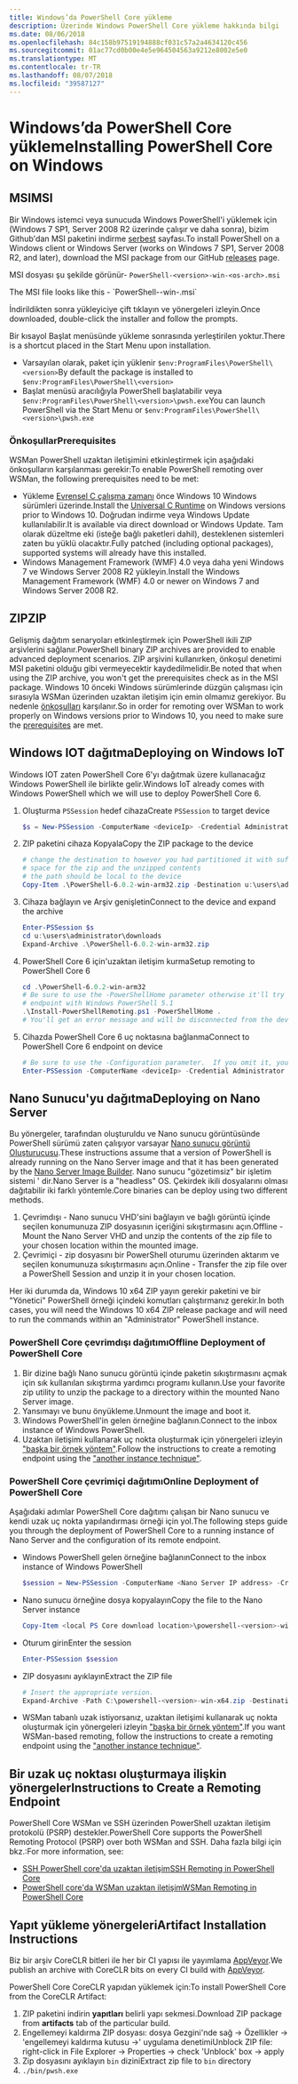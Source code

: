 ```yaml
---
title: Windows’da PowerShell Core yükleme
description: Üzerinde Windows PowerShell Core yükleme hakkında bilgi
ms.date: 08/06/2018
ms.openlocfilehash: 84c158b97519194888cf031c57a2a4634120c456
ms.sourcegitcommit: 01ac77cd0b00e4e5e964504563a9212e8002e5e0
ms.translationtype: MT
ms.contentlocale: tr-TR
ms.lasthandoff: 08/07/2018
ms.locfileid: "39587127"
---
```

# <a name="installing-powershell-core-on-windows"></a><span data-ttu-id="25c3a-103">Windows’da PowerShell Core yükleme</span><span class="sxs-lookup"><span data-stu-id="25c3a-103">Installing PowerShell Core on Windows</span></span>

## <a name="msi"></a><span data-ttu-id="25c3a-104">MSI</span><span class="sxs-lookup"><span data-stu-id="25c3a-104">MSI</span></span>

<span data-ttu-id="25c3a-105">Bir Windows istemci veya sunucuda Windows PowerShell'i yüklemek için (Windows 7 SP1, Server 2008 R2 üzerinde çalışır ve daha sonra), bizim Github'dan MSI paketini indirme [serbest][] sayfası.</span><span class="sxs-lookup"><span data-stu-id="25c3a-105">To install PowerShell on a Windows client or Windows Server (works on Windows 7 SP1, Server 2008 R2, and later), download the MSI package from our GitHub [releases][] page.</span></span>

<span data-ttu-id="25c3a-106">MSI dosyası şu şekilde görünür- `PowerShell-<version>-win-<os-arch>.msi`
<!-- TODO: should be updated to point to the Download Center as well --></span><span class="sxs-lookup"><span data-stu-id="25c3a-106">The MSI file looks like this - `PowerShell-<version>-win-<os-arch>.msi`
<!-- TODO: should be updated to point to the Download Center as well --></span></span>

<span data-ttu-id="25c3a-107">İndirildikten sonra yükleyiciye çift tıklayın ve yönergeleri izleyin.</span><span class="sxs-lookup"><span data-stu-id="25c3a-107">Once downloaded, double-click the installer and follow the prompts.</span></span>

<span data-ttu-id="25c3a-108">Bir kısayol Başlat menüsünde yükleme sonrasında yerleştirilen yoktur.</span><span class="sxs-lookup"><span data-stu-id="25c3a-108">There is a shortcut placed in the Start Menu upon installation.</span></span>

- <span data-ttu-id="25c3a-109">Varsayılan olarak, paket için yüklenir `$env:ProgramFiles\PowerShell\<version>`</span><span class="sxs-lookup"><span data-stu-id="25c3a-109">By default the package is installed to `$env:ProgramFiles\PowerShell\<version>`</span></span>
- <span data-ttu-id="25c3a-110">Başlat menüsü aracılığıyla PowerShell başlatabilir veya `$env:ProgramFiles\PowerShell\<version>\pwsh.exe`</span><span class="sxs-lookup"><span data-stu-id="25c3a-110">You can launch PowerShell via the Start Menu or `$env:ProgramFiles\PowerShell\<version>\pwsh.exe`</span></span>

### <a name="prerequisites"></a><span data-ttu-id="25c3a-111">Önkoşullar</span><span class="sxs-lookup"><span data-stu-id="25c3a-111">Prerequisites</span></span>

<span data-ttu-id="25c3a-112">WSMan PowerShell uzaktan iletişimini etkinleştirmek için aşağıdaki önkoşulların karşılanması gerekir:</span><span class="sxs-lookup"><span data-stu-id="25c3a-112">To enable PowerShell remoting over WSMan, the following prerequisites need to be met:</span></span>

- <span data-ttu-id="25c3a-113">Yükleme [Evrensel C çalışma zamanı](https://www.microsoft.com/download/details.aspx?id=50410) önce Windows 10 Windows sürümleri üzerinde.</span><span class="sxs-lookup"><span data-stu-id="25c3a-113">Install the [Universal C Runtime](https://www.microsoft.com/download/details.aspx?id=50410) on Windows versions prior to Windows 10.</span></span>
  <span data-ttu-id="25c3a-114">Doğrudan indirme veya Windows Update kullanılabilir.</span><span class="sxs-lookup"><span data-stu-id="25c3a-114">It is available via direct download or Windows Update.</span></span>
  <span data-ttu-id="25c3a-115">Tam olarak düzeltme eki (isteğe bağlı paketleri dahil), desteklenen sistemleri zaten bu yüklü olacaktır.</span><span class="sxs-lookup"><span data-stu-id="25c3a-115">Fully patched (including optional packages), supported systems will already have this installed.</span></span>
- <span data-ttu-id="25c3a-116">Windows Management Framework (WMF) 4.0 veya daha yeni Windows 7 ve Windows Server 2008 R2 yükleyin.</span><span class="sxs-lookup"><span data-stu-id="25c3a-116">Install the Windows Management Framework (WMF) 4.0 or newer on Windows 7 and Windows Server 2008 R2.</span></span>

## <a name="zip"></a><span data-ttu-id="25c3a-117">ZIP</span><span class="sxs-lookup"><span data-stu-id="25c3a-117">ZIP</span></span>

<span data-ttu-id="25c3a-118">Gelişmiş dağıtım senaryoları etkinleştirmek için PowerShell ikili ZIP arşivlerini sağlanır.</span><span class="sxs-lookup"><span data-stu-id="25c3a-118">PowerShell binary ZIP archives are provided to enable advanced deployment scenarios.</span></span>
<span data-ttu-id="25c3a-119">ZIP arşivini kullanırken, önkoşul denetimi MSI paketini olduğu gibi vermeyecektir kaydedilmelidir.</span><span class="sxs-lookup"><span data-stu-id="25c3a-119">Be noted that when using the ZIP archive, you won't get the prerequisites check as in the MSI package.</span></span>
<span data-ttu-id="25c3a-120">Windows 10 önceki Windows sürümlerinde düzgün çalışması için sırasıyla WSMan üzerinden uzaktan iletişim için emin olmamız gerekiyor. Bu nedenle [önkoşulları](#prerequisites) karşılanır.</span><span class="sxs-lookup"><span data-stu-id="25c3a-120">So in order for remoting over WSMan to work properly on Windows versions prior to Windows 10, you need to make sure the [prerequisites](#prerequisites) are met.</span></span>

## <a name="deploying-on-windows-iot"></a><span data-ttu-id="25c3a-121">Windows IOT dağıtma</span><span class="sxs-lookup"><span data-stu-id="25c3a-121">Deploying on Windows IoT</span></span>

<span data-ttu-id="25c3a-122">Windows IOT zaten PowerShell Core 6'yı dağıtmak üzere kullanacağız Windows PowerShell ile birlikte gelir.</span><span class="sxs-lookup"><span data-stu-id="25c3a-122">Windows IoT already comes with Windows PowerShell which we will use to deploy PowerShell Core 6.</span></span>

1. <span data-ttu-id="25c3a-123">Oluşturma `PSSession` hedef cihaza</span><span class="sxs-lookup"><span data-stu-id="25c3a-123">Create `PSSession` to target device</span></span>

   ```powershell
   $s = New-PSSession -ComputerName <deviceIp> -Credential Administrator
   ```

2. <span data-ttu-id="25c3a-124">ZIP paketini cihaza Kopyala</span><span class="sxs-lookup"><span data-stu-id="25c3a-124">Copy the ZIP package to the device</span></span>

   ```powershell
   # change the destination to however you had partitioned it with sufficient
   # space for the zip and the unzipped contents
   # the path should be local to the device
   Copy-Item .\PowerShell-6.0.2-win-arm32.zip -Destination u:\users\administrator\Downloads -ToSession $s
   ```

3. <span data-ttu-id="25c3a-125">Cihaza bağlayın ve Arşiv genişletin</span><span class="sxs-lookup"><span data-stu-id="25c3a-125">Connect to the device and expand the archive</span></span>

   ```powershell
   Enter-PSSession $s
   cd u:\users\administrator\downloads
   Expand-Archive .\PowerShell-6.0.2-win-arm32.zip
   ```

4. <span data-ttu-id="25c3a-126">PowerShell Core 6 için'uzaktan iletişim kurma</span><span class="sxs-lookup"><span data-stu-id="25c3a-126">Setup remoting to PowerShell Core 6</span></span>

   ```powershell
   cd .\PowerShell-6.0.2-win-arm32
   # Be sure to use the -PowerShellHome parameter otherwise it'll try to create a new
   # endpoint with Windows PowerShell 5.1
   .\Install-PowerShellRemoting.ps1 -PowerShellHome .
   # You'll get an error message and will be disconnected from the device because it has to restart WinRM
   ```

5. <span data-ttu-id="25c3a-127">Cihazda PowerShell Core 6 uç noktasına bağlanma</span><span class="sxs-lookup"><span data-stu-id="25c3a-127">Connect to PowerShell Core 6 endpoint on device</span></span>

   ```powershell
   # Be sure to use the -Configuration parameter.  If you omit it, you will connect to Windows PowerShell 5.1
   Enter-PSSession -ComputerName <deviceIp> -Credential Administrator -Configuration powershell.6.0.2
   ```

## <a name="deploying-on-nano-server"></a><span data-ttu-id="25c3a-128">Nano Sunucu'yu dağıtma</span><span class="sxs-lookup"><span data-stu-id="25c3a-128">Deploying on Nano Server</span></span>

<span data-ttu-id="25c3a-129">Bu yönergeler, tarafından oluşturuldu ve Nano sunucu görüntüsünde PowerShell sürümü zaten çalışıyor varsayar [Nano sunucu görüntü Oluşturucusu](/windows-server/get-started/deploy-nano-server).</span><span class="sxs-lookup"><span data-stu-id="25c3a-129">These instructions assume that a version of PowerShell is already running on the Nano Server image and that it has been generated by the [Nano Server Image Builder](/windows-server/get-started/deploy-nano-server).</span></span>
<span data-ttu-id="25c3a-130">Nano sunucu "gözetimsiz" bir işletim sistemi ' dir.</span><span class="sxs-lookup"><span data-stu-id="25c3a-130">Nano Server is a "headless" OS.</span></span> <span data-ttu-id="25c3a-131">Çekirdek ikili dosyalarını olması dağıtabilir iki farklı yöntemle.</span><span class="sxs-lookup"><span data-stu-id="25c3a-131">Core binaries can be deploy using two different methods.</span></span>

1. <span data-ttu-id="25c3a-132">Çevrimdışı - Nano sunucu VHD'sini bağlayın ve bağlı görüntü içinde seçilen konumunuza ZIP dosyasının içeriğini sıkıştırmasını açın.</span><span class="sxs-lookup"><span data-stu-id="25c3a-132">Offline - Mount the Nano Server VHD and unzip the contents of the zip file to your chosen location within the mounted image.</span></span>
2. <span data-ttu-id="25c3a-133">Çevrimiçi - zip dosyasını bir PowerShell oturumu üzerinden aktarım ve seçilen konumunuza sıkıştırmasını açın.</span><span class="sxs-lookup"><span data-stu-id="25c3a-133">Online - Transfer the zip file over a PowerShell Session and unzip it in your chosen location.</span></span>

<span data-ttu-id="25c3a-134">Her iki durumda da, Windows 10 x64 ZIP yayın gerekir paketini ve bir "Yönetici" PowerShell örneği içindeki komutları çalıştırmanız gerekir.</span><span class="sxs-lookup"><span data-stu-id="25c3a-134">In both cases, you will need the Windows 10 x64 ZIP release package and will need to run the commands within an "Administrator" PowerShell instance.</span></span>

### <a name="offline-deployment-of-powershell-core"></a><span data-ttu-id="25c3a-135">PowerShell Core çevrimdışı dağıtımı</span><span class="sxs-lookup"><span data-stu-id="25c3a-135">Offline Deployment of PowerShell Core</span></span>

1. <span data-ttu-id="25c3a-136">Bir dizine bağlı Nano sunucu görüntü içinde paketin sıkıştırmasını açmak için sık kullanılan sıkıştırma yardımcı programı kullanın.</span><span class="sxs-lookup"><span data-stu-id="25c3a-136">Use your favorite zip utility to unzip the package to a directory within the mounted Nano Server image.</span></span>
2. <span data-ttu-id="25c3a-137">Yansımayı ve bunu önyükleme.</span><span class="sxs-lookup"><span data-stu-id="25c3a-137">Unmount the image and boot it.</span></span>
3. <span data-ttu-id="25c3a-138">Windows PowerShell'in gelen örneğine bağlanın.</span><span class="sxs-lookup"><span data-stu-id="25c3a-138">Connect to the inbox instance of Windows PowerShell.</span></span>
4. <span data-ttu-id="25c3a-139">Uzaktan iletişimi kullanarak uç nokta oluşturmak için yönergeleri izleyin ["başka bir örnek yöntem"](#executed-by-another-instance-of-powershell-on-behalf-of-the-instance-that-it-will-register).</span><span class="sxs-lookup"><span data-stu-id="25c3a-139">Follow the instructions to create a remoting endpoint using the ["another instance technique"](#executed-by-another-instance-of-powershell-on-behalf-of-the-instance-that-it-will-register).</span></span>

### <a name="online-deployment-of-powershell-core"></a><span data-ttu-id="25c3a-140">PowerShell Core çevrimiçi dağıtımı</span><span class="sxs-lookup"><span data-stu-id="25c3a-140">Online Deployment of PowerShell Core</span></span>

<span data-ttu-id="25c3a-141">Aşağıdaki adımlar PowerShell Core dağıtımı çalışan bir Nano sunucu ve kendi uzak uç nokta yapılandırması örneği için yol.</span><span class="sxs-lookup"><span data-stu-id="25c3a-141">The following steps guide you through the deployment of PowerShell Core to a running instance of Nano Server and the configuration of its remote endpoint.</span></span>

- <span data-ttu-id="25c3a-142">Windows PowerShell gelen örneğine bağlanın</span><span class="sxs-lookup"><span data-stu-id="25c3a-142">Connect to the inbox instance of Windows PowerShell</span></span>

  ```powershell
  $session = New-PSSession -ComputerName <Nano Server IP address> -Credential <An Administrator account on the system>
  ```

- <span data-ttu-id="25c3a-143">Nano sunucu örneğine dosya kopyalayın</span><span class="sxs-lookup"><span data-stu-id="25c3a-143">Copy the file to the Nano Server instance</span></span>

  ```powershell
  Copy-Item <local PS Core download location>\powershell-<version>-win-x64.zip c:\ -ToSession $session
  ```

- <span data-ttu-id="25c3a-144">Oturum girin</span><span class="sxs-lookup"><span data-stu-id="25c3a-144">Enter the session</span></span>

  ```powershell
  Enter-PSSession $session
  ```

- <span data-ttu-id="25c3a-145">ZIP dosyasını ayıklayın</span><span class="sxs-lookup"><span data-stu-id="25c3a-145">Extract the ZIP file</span></span>

  ```powershell
  # Insert the appropriate version.
  Expand-Archive -Path C:\powershell-<version>-win-x64.zip -DestinationPath "C:\PowerShellCore_<version>"
  ```

- <span data-ttu-id="25c3a-146">WSMan tabanlı uzak istiyorsanız, uzaktan iletişimi kullanarak uç nokta oluşturmak için yönergeleri izleyin ["başka bir örnek yöntem"](../core-powershell/WSMan-Remoting-in-PowerShell-Core.md#executed-by-another-instance-of-powershell-on-behalf-of-the-instance-that-it-will-register).</span><span class="sxs-lookup"><span data-stu-id="25c3a-146">If you want WSMan-based remoting, follow the instructions to create a remoting endpoint using the ["another instance technique"](../core-powershell/WSMan-Remoting-in-PowerShell-Core.md#executed-by-another-instance-of-powershell-on-behalf-of-the-instance-that-it-will-register).</span></span>

## <a name="instructions-to-create-a-remoting-endpoint"></a><span data-ttu-id="25c3a-147">Bir uzak uç noktası oluşturmaya ilişkin yönergeler</span><span class="sxs-lookup"><span data-stu-id="25c3a-147">Instructions to Create a Remoting Endpoint</span></span>

<span data-ttu-id="25c3a-148">PowerShell Core WSMan ve SSH üzerinden PowerShell uzaktan iletişim protokolü (PSRP) destekler.</span><span class="sxs-lookup"><span data-stu-id="25c3a-148">PowerShell Core supports the PowerShell Remoting Protocol (PSRP) over both WSMan and SSH.</span></span>
<span data-ttu-id="25c3a-149">Daha fazla bilgi için bkz.:</span><span class="sxs-lookup"><span data-stu-id="25c3a-149">For more information, see:</span></span>

- <span data-ttu-id="25c3a-150">[SSH PowerShell core'da uzaktan iletişim][ssh-remoting]</span><span class="sxs-lookup"><span data-stu-id="25c3a-150">[SSH Remoting in PowerShell Core][ssh-remoting]</span></span>
- <span data-ttu-id="25c3a-151">[PowerShell core'da WSMan uzaktan iletişim][wsman-remoting]</span><span class="sxs-lookup"><span data-stu-id="25c3a-151">[WSMan Remoting in PowerShell Core][wsman-remoting]</span></span>

## <a name="artifact-installation-instructions"></a><span data-ttu-id="25c3a-152">Yapıt yükleme yönergeleri</span><span class="sxs-lookup"><span data-stu-id="25c3a-152">Artifact Installation Instructions</span></span>

<span data-ttu-id="25c3a-153">Biz bir arşiv CoreCLR bitleri ile her bir CI yapısı ile yayımlama [AppVeyor][].</span><span class="sxs-lookup"><span data-stu-id="25c3a-153">We publish an archive with CoreCLR bits on every CI build with [AppVeyor][].</span></span>

<span data-ttu-id="25c3a-154">PowerShell Core CoreCLR yapıdan yüklemek için:</span><span class="sxs-lookup"><span data-stu-id="25c3a-154">To install PowerShell Core from the CoreCLR Artifact:</span></span>

1. <span data-ttu-id="25c3a-155">ZIP paketini indirin **yapıtları** belirli yapı sekmesi.</span><span class="sxs-lookup"><span data-stu-id="25c3a-155">Download ZIP package from **artifacts** tab of the particular build.</span></span>
2. <span data-ttu-id="25c3a-156">Engellemeyi kaldırma ZIP dosyası: dosya Gezgini'nde sağ -> Özellikler -> 'engellemeyi kaldırma kutusu ->' uygulama denetimi</span><span class="sxs-lookup"><span data-stu-id="25c3a-156">Unblock ZIP file: right-click in File Explorer -> Properties -> check 'Unblock' box -> apply</span></span>
3. <span data-ttu-id="25c3a-157">Zip dosyasını ayıklayın `bin` dizini</span><span class="sxs-lookup"><span data-stu-id="25c3a-157">Extract zip file to `bin` directory</span></span>
4. `./bin/pwsh.exe`

<!-- [download-center]: TODO -->

[serbest]: https://github.com/PowerShell/PowerShell/releases
[releases]: https://github.com/PowerShell/PowerShell/releases
[ssh-remoting]: ../core-powershell/SSH-Remoting-in-PowerShell-Core.md
[wsman-remoting]: ../core-powershell/WSMan-Remoting-in-PowerShell-Core.md
[AppVeyor]: https://ci.appveyor.com/project/PowerShell/powershell
